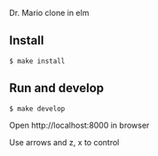 Dr. Mario clone in elm

Install
-------

    $ make install

Run and develop
---------------

    $ make develop

Open http://localhost:8000 in browser

Use arrows and z, x to control
